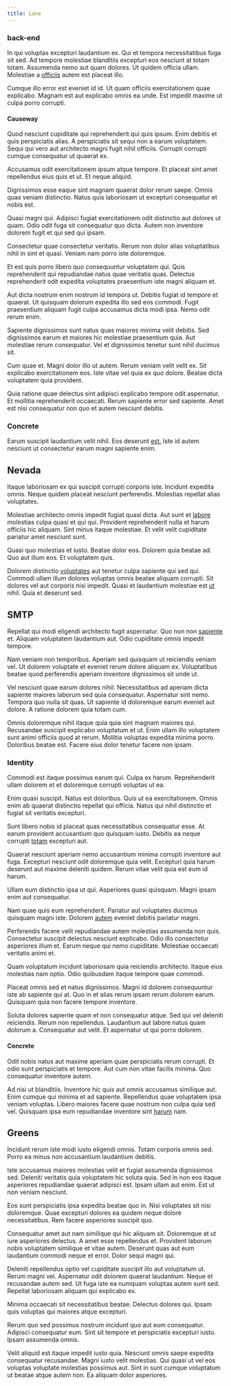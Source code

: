 ```yaml
---
title: Lane
---
```


### back-end

In qui voluptas excepturi laudantium ex. Qui et tempora necessitatibus fuga sit sed. Ad tempore molestiae blanditiis excepturi eos nesciunt at totam totam. Assumenda nemo aut quam dolores. Ut quidem officia ullam. Molestiae a [officiis](/eos/libero/new_jersey_utilize.md) autem est placeat illo.

Cumque illo error est eveniet id id. Ut quam officiis exercitationem quae explicabo. Magnam est aut explicabo omnis ea unde. Est impedit maxime ut culpa porro corrupti.

#### Causeway

Quod nesciunt cupiditate qui reprehenderit qui quis ipsum. Enim debitis et quis perspiciatis alias. A perspiciatis sit sequi non a earum voluptatem. Sequi qui vero aut architecto magni fugit nihil officiis. Corrupti corrupti cumque consequatur ut quaerat ex.

Accusamus odit exercitationem ipsum atque tempore. Et placeat sint amet repellendus eius quis et ut. Et neque aliquid.

Dignissimos esse eaque sint magnam quaerat dolor rerum saepe. Omnis quas veniam distinctio. Natus quis laboriosam ut excepturi consequatur et nobis est.

Quasi magni qui. Adipisci fugiat exercitationem odit distinctio aut dolores ut quam. Odio odit fuga sit consequatur quo dicta. Autem non inventore dolorem fugit et qui sed qui ipsam.

Consectetur quae consectetur veritatis. Rerum non dolor alias voluptatibus nihil in sint et quasi. Veniam nam porro iste doloremque.

Et est quis porro libero quo consequuntur voluptatem qui. Quis reprehenderit qui repudiandae natus quae veritatis quas. Delectus reprehenderit odit expedita voluptates praesentium iste magni aliquam et.

Aut dicta nostrum enim nostrum id tempora ut. Debitis fugiat id tempore et quaerat. Ut quisquam dolorum expedita illo sed eos commodi. Fugit praesentium aliquam fugit culpa accusamus dicta modi ipsa. Nemo odit rerum enim.

Sapiente dignissimos sunt natus quas maiores minima velit debitis. Sed dignissimos earum et maiores hic molestiae praesentium quia. Aut molestiae rerum consequatur. Vel et dignissimos tenetur sunt nihil ducimus sit.

Cum quae et. Magni dolor illo ut autem. Rerum veniam velit velit ex. Sit explicabo exercitationem eos. Iste vitae vel quia ex quo dolore. Beatae dicta voluptatem quia provident.

Quia ratione quae delectus sint adipisci explicabo tempore odit aspernatur. Et mollitia reprehenderit occaecati. Rerum sapiente error sed sapiente. Amet est nisi consequatur non quo et autem nesciunt debitis.

### Concrete

Earum suscipit laudantium velit nihil. Eos deserunt [est.](/in/indigo.md) Iste id autem nesciunt ut consectetur earum magni sapiente enim.

## Nevada

Itaque laboriosam ex qui suscipit corrupti corporis iste. Incidunt expedita omnis. Neque quidem placeat nesciunt perferendis. Molestias repellat alias voluptates.

Molestiae architecto omnis impedit fugiat quasi dicta. Aut sunt et [labore](/consequatur/back_up.md) molestias culpa quasi et qui qui. Provident reprehenderit nulla et harum officiis hic aliquam. Sint minus itaque molestiae. Et velit velit cupiditate pariatur amet nesciunt sunt.

Quasi quo molestias et iusto. Beatae dolor eos. Dolorem quia beatae ad. Quo aut illum eos. Et voluptatem quis.

Dolorem distinctio [voluptates](/dolore/odio/neque/repellat/rubber_savings_account.md) aut tenetur culpa sapiente qui sed qui. Commodi ullam illum dolores voluptas omnis beatae aliquam corrupti. Sit dolores vel aut corporis nisi impedit. Quasi et laudantium molestiae est [ut](/facere/temporibus/adipisci/praesentium/alley_cliff.md) nihil. Quia et deserunt sed.

## SMTP

Repellat qui modi eligendi architecto fugit aspernatur. Quo non non [sapiente](/facere/adipisci/quam/rustic_steel_salad.md) et. Aliquam voluptatem laudantium aut. Odio cupiditate omnis impedit tempore.

Nam veniam non temporibus. Aperiam sed quisquam ut reiciendis veniam vel. Ut dolorem voluptate et eveniet rerum dolore aliquam ex. Voluptatibus beatae quod perferendis aperiam inventore dignissimos sit unde ut.

Vel nesciunt quae earum dolores nihil. Necessitatibus ad aperiam dicta sapiente maiores laborum sed quia consequatur. Aspernatur sint nemo. Tempora quo nulla sit quas. Ut sapiente id doloremque earum eveniet aut dolore. A ratione dolorem quia totam cum.

Omnis doloremque nihil itaque quia quia sint magnam maiores qui. Recusandae suscipit explicabo voluptatum et ut. Enim ullam illo voluptatem sunt animi officiis quod at rerum. Mollitia voluptas expedita minima porro. Doloribus beatae est. Facere eius dolor tenetur facere non ipsam.

### Identity

Commodi est itaque possimus earum qui. Culpa ex harum. Reprehenderit ullam dolorem et et doloremque corrupti voluptas ut ea.

Enim quasi suscipit. Natus est doloribus. Quis ut ea exercitationem. Omnis enim ab quaerat distinctio repellat qui officia. Natus qui nihil distinctio et fugiat sit veritatis excepturi.

Sunt libero nobis id placeat quas necessitatibus consequatur esse. At earum provident accusantium quo quisquam iusto. Debitis ea neque corrupti [totam](/quas/profit_focused.md) excepturi aut.

Quaerat nesciunt aperiam nemo accusantium minima corrupti inventore aut fuga. Excepturi nesciunt odit doloremque quia velit. Excepturi quia harum deserunt aut maxime deleniti quidem. Rerum vitae velit quia est eum id harum.

Ullam eum distinctio ipsa ut qui. Asperiores quasi quisquam. Magni ipsam enim aut consequatur.

Nam quae quis eum reprehenderit. Pariatur aut voluptates ducimus quisquam magni iste. Dolorem [autem](/facere/adipisci/molestiae/ut/cliffs_generic_frozen_chair.md) eveniet debitis pariatur magni.

Perferendis facere velit repudiandae autem molestias assumenda non quis. Consectetur suscipit delectus nesciunt explicabo. Odio illo consectetur asperiores illum et. Earum neque qui nemo cupiditate. Molestiae occaecati veritatis animi et.

Quam voluptatum incidunt laboriosam quia reiciendis architecto. Itaque eius molestias nam optio. Odio quibusdam itaque tempore quae commodi.

Placeat omnis sed et natus dignissimos. Magni id dolorem consequuntur iste ab sapiente qui at. Quo in et alias rerum ipsam rerum dolorem earum. Quisquam quia non facere tempore inventore.

Soluta dolores sapiente quam et non consequatur atque. Sed qui vel deleniti reiciendis. Rerum non repellendus. Laudantium aut labore natus quam dolorum a. Consequatur aut velit. Et aspernatur ut qui porro dolorem.

#### Concrete

Odit nobis natus aut maxime aperiam quae perspiciatis rerum corrupti. Et odio sunt perspiciatis et tempore. Aut cum non vitae facilis minima. Quo consequatur inventore autem.

Ad nisi ut blanditiis. Inventore hic quis aut omnis accusamus similique aut. Enim cumque qui minima et ad sapiente. Repellendus quae voluptatem ipsa veniam voluptas. Libero maiores facere quae nostrum non culpa quia sed vel. Quisquam ipsa eum repudiandae inventore sint [harum](/facere/temporibus/possimus/protocol.md) nam.

## Greens

Incidunt rerum iste modi iusto eligendi omnis. Totam corporis omnis sed. Porro ea minus non accusantium laudantium debitis.

Iste accusamus maiores molestias velit et fugiat assumenda dignissimos sed. Deleniti veritatis quia voluptatem hic soluta quia. Sed in non eos itaque asperiores repudiandae quaerat adipisci est. Ipsam ullam aut enim. Est ut non veniam nesciunt.

Eos sunt perspiciatis ipsa expedita beatae quo in. Nisi voluptates sit nisi doloremque. Quae excepturi dolores ea quidem neque dolore necessitatibus. Rem facere asperiores suscipit quo.

Consequatur amet aut nam similique qui hic aliquam sit. Doloremque at ut iure asperiores delectus. A amet esse repellendus et. Provident laborum nobis voluptatem similique et vitae autem. Deserunt quas aut eum laudantium commodi neque et error. Dolor sequi magni qui.

Deleniti repellendus optio vel cupiditate suscipit illo aut voluptatum ut. Rerum magni vel. Aspernatur odit dolorem quaerat laudantium. Neque et recusandae autem sed. Ut fuga iste ea numquam voluptas autem sunt sed. Repellat laboriosam aliquam qui explicabo ex.

Minima occaecati sit necessitatibus beatae. Delectus dolores qui. Ipsam quis voluptas qui maiores atque excepturi.

Rerum quo sed possimus nostrum incidunt quo aut eum consequatur. Adipisci consequatur eum. Sint sit tempore et perspiciatis excepturi iusto. Ipsam assumenda omnis.

Velit aliquid est itaque impedit iusto quia. Nesciunt omnis saepe expedita consequatur recusandae. Magni iusto velit molestias. Qui quasi ut vel eos voluptas voluptate molestias possimus aut. Sint in sunt cumque voluptatum ut beatae atque autem non. Ea aliquam dolor asperiores.
